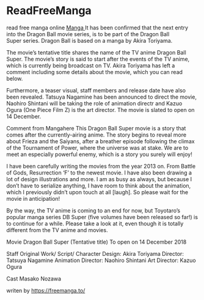 # ReadFreeManga
read free manga online
[Manga ](https://freemanga.to "Read Free Manga Online With English")
It has been confirmed that the next entry into the Dragon Ball movie series, is to be part of the Dragon Ball Super series. Dragon Ball is based on a manga by Akira Toriyama.



The movie’s tentative title shares the name of the TV anime Dragon Ball Super.
The movie’s story is said to start after the events of the TV anime, which is currently being broadcast on TV. Akira Toriyama has left a comment including some details about the movie, which you can read below.

Furthermore, a teaser visual, staff members and release date have also been revealed. Tatsuya Nagamine has been announced to direct the movie, Naohiro Shintani will be taking the role of animation directr and Kazuo Ogura (One Piece Film Z) is the art director. The movie is slated to open on 14 December.

Comment from Mangahere
This Dragon Ball Super movie is a story that comes after the currently-airing anime. The story begins to reveal more about Frieza and the Saiyans, after a breather episode following the climax of the Tournament of Power, where the universe was at stake. We are to meet an especially powerful enemy, which is a story you surely will enjoy!

I have been carefully writing the movies from the year 2013 on. From Battle of Gods, Resurrection ‘F’ to the newest movie. I have also been drawing a lot of design illustrations and more.
I am as busy as always, but because I don’t have to serialize anything, I have room to think about the animation, which I previously didn’t upon touch at all [laugh]. So please wait for the movie in anticipation!

By the way, the TV anime is coming to an end for now, but Toyotaro’s popular manga series DB Super (five volumes have been released so far!) is to continue for a while. Please take a look at it, even though it is totally different from the TV anime and movies.

Movie Dragon Ball Super (Tentative title)
To open on 14 December 2018

Staff
Original Work/ Script/ Character Design: Akira Toriyama
Director: Tatsuya Nagamine
Animation Director: Naohiro Shintani
Art Director: Kazuo Ogura

Cast
Masako Nozawa

writen by https://freemanga.to/

